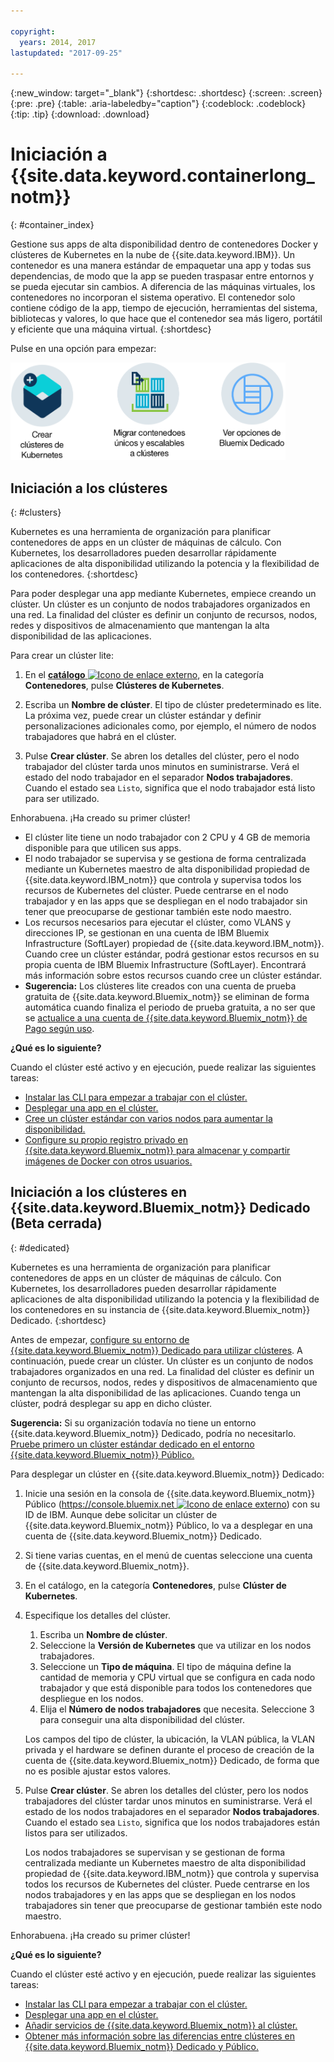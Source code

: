 ```yaml
---

copyright:
  years: 2014, 2017
lastupdated: "2017-09-25"

---
```


{:new_window: target="_blank"}
{:shortdesc: .shortdesc}
{:screen: .screen}
{:pre: .pre}
{:table: .aria-labeledby="caption"}
{:codeblock: .codeblock}
{:tip: .tip}
{:download: .download}


# Iniciación a {{site.data.keyword.containerlong_notm}}
{: #container_index}

Gestione sus
apps de alta disponibilidad dentro de contenedores Docker y clústeres de Kubernetes en la nube de {{site.data.keyword.IBM}}. Un contenedor es una manera estándar de empaquetar una app y todas sus dependencias, de modo que la app se pueden traspasar entre entornos y se pueda ejecutar sin cambios. A diferencia de las máquinas virtuales, los contenedores no incorporan el sistema operativo. El contenedor solo contiene código de la app, tiempo de ejecución, herramientas del sistema, bibliotecas y valores, lo que hace que el contenedor sea más ligero, portátil y eficiente que una máquina virtual.
{:shortdesc}

Pulse en una opción para empezar:

<img usemap="#home_map" border="0" class="image" id="image_ztx_crb_f1b" src="images/cs_public_dedicated_options.png" width="440" alt="Con {{site.data.keyword.Bluemix_notm}} Público, puede crear clústeres de Kubernetes o migrar grupos de contenedores individuales y escalables a clústeres. Con {{site.data.keyword.Bluemix_notm}} Dedicado, pulse este icono para ver sus opciones." style="width:440px;" />
<map name="home_map" id="home_map">
<area href="#clusters" alt="Iniciación a clústeres de Kubernetes en {{site.data.keyword.Bluemix_notm}}" title="Iniciación a clústeres de Kubernetes en {{site.data.keyword.Bluemix_notm}}" shape="rect" coords="-7, -8, 108, 211" />
<area href="cs_classic.html#cs_classic" alt="Ejecución de contenedores únicos y escalables en {{site.data.keyword.containershort_notm}}" title="Ejecución de contenedores únicos y escalables en {{site.data.keyword.containershort_notm}}" shape="rect" coords="155, -1, 289, 210" />
<area href="cs_ov.html#dedicated_environment" alt="Entorno de nube de {{site.data.keyword.Bluemix_notm}} Dedicado" title="Entorno de nube de {{site.data.keyword.Bluemix_notm}}" shape="rect" coords="326, -10, 448, 218" />
</map>


## Iniciación a los clústeres
{: #clusters}

Kubernetes es una herramienta de organización para planificar contenedores de apps en un clúster de máquinas de cálculo. Con Kubernetes, los desarrolladores pueden desarrollar rápidamente aplicaciones de alta disponibilidad utilizando la potencia y la flexibilidad de los contenedores.
{:shortdesc}

Para poder desplegar una app mediante Kubernetes, empiece creando un clúster. Un clúster es un conjunto de nodos trabajadores organizados en una red. La finalidad del clúster es definir un conjunto de recursos, nodos, redes y dispositivos de almacenamiento que mantengan la alta disponibilidad de las aplicaciones.

Para crear un clúster lite:

1.  En el [**catálogo** ![Icono de enlace externo](../icons/launch-glyph.svg "Icono de enlace externo")](https://console.bluemix.net/catalog/?category=containers), en la categoría **Contenedores**, pulse **Clústeres de Kubernetes**.

2.  Escriba un **Nombre de clúster**. El tipo de clúster predeterminado es lite. La próxima vez, puede crear un clúster estándar y definir personalizaciones adicionales como, por ejemplo, el número de nodos trabajadores que habrá en el clúster.

3.  Pulse **Crear clúster**. Se abren los detalles del clúster, pero el nodo trabajador del clúster tarda unos minutos en suministrarse. Verá el estado del nodo trabajador en el separador **Nodos trabajadores**. Cuando el estado sea `Listo`, significa que el nodo trabajador está listo para ser utilizado.

Enhorabuena. ¡Ha creado su primer clúster!

*   El clúster lite tiene un nodo trabajador con 2 CPU y 4 GB de memoria disponible para que utilicen sus apps.
*   El nodo trabajador se supervisa y se gestiona de forma centralizada mediante un Kubernetes maestro de alta disponibilidad propiedad de {{site.data.keyword.IBM_notm}} que controla y supervisa todos los recursos de Kubernetes del clúster. Puede centrarse en el nodo trabajador y en las apps que se despliegan en el nodo trabajador sin tener que preocuparse de gestionar también este nodo maestro.
*   Los recursos necesarios para ejecutar el clúster, como VLANS y direcciones IP, se gestionan en una cuenta de IBM Bluemix Infrastructure (SoftLayer) propiedad de {{site.data.keyword.IBM_notm}}. Cuando cree un clúster estándar, podrá gestionar estos recursos en su propia cuenta de IBM Bluemix Infrastructure (SoftLayer). Encontrará más información sobre estos recursos cuando cree un clúster estándar.
*   **Sugerencia:** Los clústeres lite creados con una cuenta de prueba gratuita de {{site.data.keyword.Bluemix_notm}} se eliminan de forma automática cuando finaliza el periodo de prueba gratuita, a no ser que se [actualice a una cuenta de {{site.data.keyword.Bluemix_notm}} de Pago según uso](/docs/pricing/billable.html#upgradetopayg).


**¿Qué es lo siguiente?**

Cuando el clúster esté activo y en ejecución, puede realizar las siguientes tareas:

* [Instalar las CLI para empezar a trabajar con el clúster.](cs_cli_install.html#cs_cli_install)
* [Desplegar una app en el clúster.](cs_apps.html#cs_apps_cli)
* [Cree un clúster estándar con varios nodos para aumentar la disponibilidad.](cs_cluster.html#cs_cluster_ui)
* [Configure su propio registro privado en {{site.data.keyword.Bluemix_notm}}
para almacenar y compartir imágenes de Docker con otros usuarios. ](/docs/services/Registry/index.html)


## Iniciación a los clústeres en {{site.data.keyword.Bluemix_notm}} Dedicado (Beta cerrada)
{: #dedicated}

Kubernetes es una herramienta de organización para planificar contenedores de apps en un clúster de máquinas de cálculo. Con Kubernetes, los desarrolladores pueden desarrollar rápidamente aplicaciones de alta disponibilidad utilizando la potencia y la flexibilidad de los contenedores en su instancia de {{site.data.keyword.Bluemix_notm}} Dedicado.
{:shortdesc}

Antes de empezar, [configure su entorno de {{site.data.keyword.Bluemix_notm}} Dedicado para utilizar clústeres](cs_ov.html#setup_dedicated). A continuación, puede crear un clúster. Un clúster es un conjunto de nodos trabajadores organizados en una red. La finalidad del clúster es definir un conjunto de recursos, nodos, redes y dispositivos de almacenamiento que mantengan la alta disponibilidad de las aplicaciones. Cuando tenga un clúster, podrá desplegar su app en dicho clúster.

**Sugerencia:** Si su organización todavía no tiene un entorno {{site.data.keyword.Bluemix_notm}} Dedicado, podría no necesitarlo. [Pruebe primero un clúster estándar dedicado en el entorno {{site.data.keyword.Bluemix_notm}} Público.](cs_cluster.html#cs_cluster_ui)

Para desplegar un clúster en {{site.data.keyword.Bluemix_notm}} Dedicado:

1.  Inicie una sesión en la consola de {{site.data.keyword.Bluemix_notm}} Público ([https://console.bluemix.net ![Icono de enlace externo](../icons/launch-glyph.svg "Icono de enlace externo")](https://console.bluemix.net/catalog/?category=containers)) con su ID de IBM.
Aunque debe solicitar un clúster de {{site.data.keyword.Bluemix_notm}} Público, lo va a desplegar en una cuenta de {{site.data.keyword.Bluemix_notm}} Dedicado.
2.  Si tiene varias cuentas, en el menú de cuentas seleccione una cuenta de {{site.data.keyword.Bluemix_notm}}.
3.  En el catálogo, en la categoría **Contenedores**, pulse **Clúster de Kubernetes**.
4.  Especifique los detalles del clúster.
    1.  Escriba un **Nombre de clúster**.
    2.  Seleccione la **Versión de Kubernetes** que va utilizar en los nodos trabajadores. 
    3.  Seleccione un **Tipo de máquina**. El tipo de máquina define la cantidad de memoria y CPU virtual que se configura en cada nodo trabajador y que está disponible para todos los contenedores que despliegue en los nodos.
    4.  Elija el **Número de nodos trabajadores** que necesita. Seleccione 3 para conseguir una alta disponibilidad del clúster.

    Los campos del tipo de clúster, la ubicación, la VLAN pública, la VLAN privada y el hardware se definen durante el proceso de creación de la cuenta de {{site.data.keyword.Bluemix_notm}} Dedicado, de forma que no es posible ajustar estos valores.
5.  Pulse **Crear clúster**. Se abren los detalles del clúster, pero los nodos trabajadores del clúster tardar unos minutos en suministrarse. Verá el estado de los nodos trabajadores en el separador **Nodos trabajadores**. Cuando el estado sea `Listo`, significa que los nodos trabajadores están listos para ser utilizados.

    Los nodos trabajadores se supervisan y se gestionan de forma centralizada mediante un Kubernetes maestro de alta disponibilidad propiedad de {{site.data.keyword.IBM_notm}} que controla y supervisa todos los recursos de Kubernetes del clúster. Puede centrarse en los nodos trabajadores y en las apps que se despliegan en los nodos trabajadores sin tener que preocuparse de gestionar también este nodo maestro.

Enhorabuena. ¡Ha creado su primer clúster!


**¿Qué es lo siguiente?**

Cuando el clúster esté activo y en ejecución, puede realizar las siguientes tareas:

* [Instalar las CLI para empezar a trabajar con el clúster.](cs_cli_install.html#cs_cli_install)
* [Desplegar una app en el clúster.](cs_apps.html#cs_apps_cli)
* [Añadir servicios de {{site.data.keyword.Bluemix_notm}} al clúster.](cs_cluster.html#binding_dedicated)
* [Obtener más información sobre las diferencias entre clústeres en {{site.data.keyword.Bluemix_notm}} Dedicado y Público.](cs_ov.html#env_differences)

